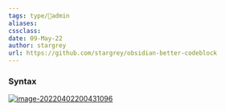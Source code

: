 ```yaml
---
tags: type/🚸admin 
aliases:
cssclass: 
date: 09-May-22
author: stargrey
url: https://github.com/stargrey/obsidian-better-codeblock
---
```


### Syntax

[![image-20220402200431096](https://github.com/stargrey/obsidian-better-codeblock/raw/main/screenshots/image-20220402200431096.png)](https://github.com/stargrey/obsidian-better-codeblock/blob/main/screenshots/image-20220402200431096.png)